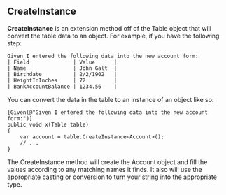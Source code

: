 CreateInstance<T>
---
**CreateInstance<T>** is an extension method off of the Table object that will convert the table data to an object.  For example, if you have the following step:

	Given I entered the following data into the new account form:
	| Field              | Value      |
	| Name               | John Galt  |
	| Birthdate          | 2/2/1902   |
	| HeightInInches     | 72         |
	| BankAccountBalance | 1234.56    |

You can convert the data in the table to an instance of an object like so:

	[Given(@"Given I entered the following data into the new account form:")]
	public void x(Table table)
	{
		var account = table.CreateInstance<Account>();
		// ...
	}

The CreateInstance<T> method will create the Account object and fill the values according to any matching names it finds.  It also will use the appropriate casting or conversion to turn your string into the appropriate type.
